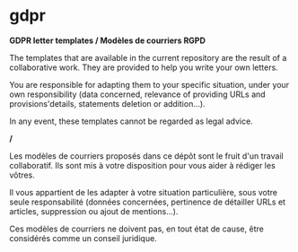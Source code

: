 # gdpr
**GDPR letter templates / Modèles de courriers RGPD**


The templates that are available in the current repository are the result of a collaborative work. They are provided to help you write your own letters.

You are responsible for adapting them to your specific situation, under your own responsibility (data concerned, relevance of providing URLs and provisions'details, statements deletion or addition...).

In any event, these templates cannot be regarded as legal advice.

**/**

Les modèles de courriers proposés dans ce dépôt sont le fruit d'un travail collaboratif. Ils sont mis à votre disposition pour vous aider à rédiger les vôtres.

Il vous appartient de les adapter à votre situation particulière, sous votre seule responsabilité (données concernées, pertinence de détailler URLs et articles, suppression 
ou ajout de mentions...).

Ces modèles de courriers ne doivent pas, en tout état de cause, être considérés comme un conseil juridique.
